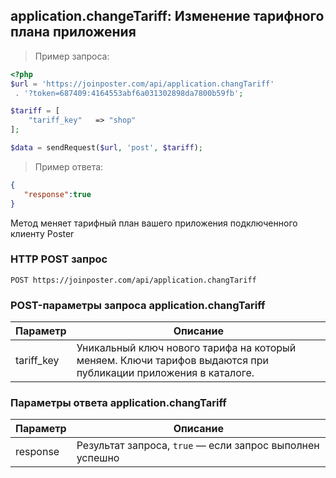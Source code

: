 ## application.changeTariff: Изменение тарифного плана приложения

> Пример запроса:

```php
<?php
$url = 'https://joinposter.com/api/application.changTariff'
 . '?token=687409:4164553abf6a031302898da7800b59fb';

$tariff = [
    "tariff_key"   => "shop"
];

$data = sendRequest($url, 'post', $tariff);

```

> Пример ответа:

```json
{
   "response":true
}
```

Метод меняет тарифный план вашего приложения подключенного клиенту Poster

### HTTP POST запрос

`POST https://joinposter.com/api/application.changTariff`


### POST-параметры запроса application.changTariff

Параметр | Описание
-------- | --------
tariff_key | Уникальный ключ нового тарифа на который меняем. Ключи тарифов выдаются при публикации приложения в каталоге. 


### Параметры ответа application.changTariff

Параметр | Описание
-------- | --------
response | Результат запроса, `true` — если запрос выполнен успешно
